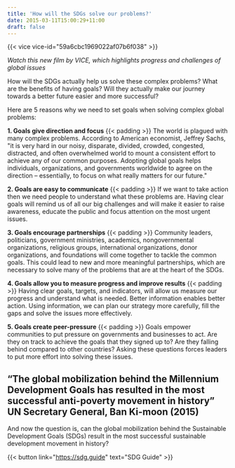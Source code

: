 ```yaml
---
title: 'How will the SDGs solve our problems?'
date: 2015-03-11T15:00:29+11:00
draft: false
---
```


{{< vice vice-id="59a6cbc1969022af07b6f038" >}}

_Watch this new film by VICE, which highlights progress and challenges of global issues_

How will the SDGs actually help us solve these complex problems? What are the benefits of having goals? Will they actually make our journey towards a better future easier and more successful?

Here are 5 reasons why we need to set goals when solving complex global problems:

**1\. Goals give direction and focus**
{{< padding >}}
The world is plagued with many complex problems. According to American economist, Jeffrey Sachs, "it is very hard in our noisy, disparate, divided, crowded, congested, distracted, and often overwhelmed world to mount a consistent effort to achieve any of our common purposes. Adopting global goals helps individuals, organizations, and governments worldwide to agree on the direction – essentially, to focus on what really matters for our future."

**2\. Goals are easy to communicate**
{{< padding >}}
If we want to take action then we need people to understand what these problems are. Having clear goals will remind us of all our big challenges and will make it easier to raise awareness, educate the public and focus attention on the most urgent issues.

**3\. Goals encourage partnerships**
{{< padding >}}
Community leaders, politicians, government ministries, academics, nongovernmental organizations, religious groups, international organizations, donor organizations, and foundations will come together to tackle the common goals. This could lead to new and more meaningful partnerships, which are necessary to solve many of the problems that are at the heart of the SDGs.

**4\. Goals allow you to measure progress and improve results**
{{< padding >}}
Having clear goals, targets, and indicators, will allow us measure our progress and understand what is needed. Better information enables better action. Using information, we can plan our strategy more carefully, fill the gaps and solve the issues more effectively.

**5\. Goals create peer-pressure**
{{< padding >}}
Goals empower communities to put pressure on governments and businesses to act. Are they on track to achieve the goals that they signed up to? Are they falling behind compared to other countries? Asking these questions forces leaders to put more effort into solving these issues.

## **“The global mobilization behind the Millennium Development Goals has resulted in the most successful anti-poverty movement in history”** UN Secretary General, Ban Ki-moon (2015)

And now the question is, can the global mobilization behind the Sustainable Development Goals (SDGs) result in the most successful sustainable development movement in history?

{{< button link="https://sdg.guide" text="SDG Guide" >}}
